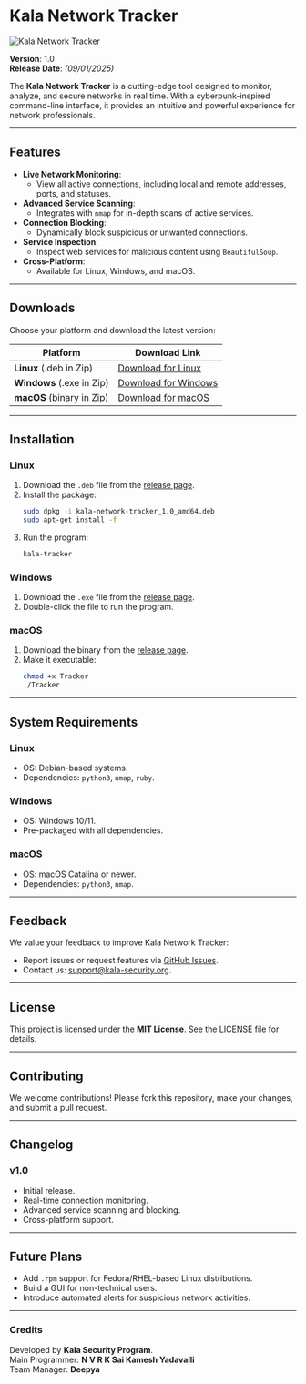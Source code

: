 

# Kala Network Tracker

![Kala Network Tracker](https://example.com/banner-image.png)

**Version**: 1.0  
**Release Date**: *(09/01/2025)*  

The **Kala Network Tracker** is a cutting-edge tool designed to monitor, analyze, and secure networks in real time. With a cyberpunk-inspired command-line interface, it provides an intuitive and powerful experience for network professionals.

---

## Features

- **Live Network Monitoring**:
  - View all active connections, including local and remote addresses, ports, and statuses.
- **Advanced Service Scanning**:
  - Integrates with `nmap` for in-depth scans of active services.
- **Connection Blocking**:
  - Dynamically block suspicious or unwanted connections.
- **Service Inspection**:
  - Inspect web services for malicious content using `BeautifulSoup`.
- **Cross-Platform**:
  - Available for Linux, Windows, and macOS.

---

## Downloads

Choose your platform and download the latest version:

| Platform | Download Link |
|----------|---------------|
| **Linux** (.deb in Zip) | [Download for Linux](https://github.com/KalaSecurityProgram/Kala-Network-Tracker/releases/download/KalaSecurityProgram/Tracker-ubuntu-latest.zip) |
| **Windows** (.exe in Zip) | [Download for Windows](https://github.com/KalaSecurityProgram/Kala-Network-Tracker/releases/download/KalaSecurityProgram/Tracker-windows-latest.zip) |
| **macOS** (binary in Zip) | [Download for macOS](https://github.com/KalaSecurityProgram/Kala-Network-Tracker/releases/download/KalaSecurityProgram/Tracker-macos-latest.zip) |

---

## Installation

### **Linux**
1. Download the `.deb` file from the [release page](https://github.com/KalaSecurityProgram/Kala-Network-Tracker/releases).
2. Install the package:
   ```bash
   sudo dpkg -i kala-network-tracker_1.0_amd64.deb
   sudo apt-get install -f
   ```
3. Run the program:
   ```bash
   kala-tracker
   ```

### **Windows**
1. Download the `.exe` file from the [release page](https://github.com/KalaSecurityProgram/Kala-Network-Tracker/releases).
2. Double-click the file to run the program.

### **macOS**
1. Download the binary from the [release page](https://github.com/KalaSecurityProgram/Kala-Network-Tracker/releases).
2. Make it executable:
   ```bash
   chmod +x Tracker
   ./Tracker
   ```

---

## System Requirements

### **Linux**
- OS: Debian-based systems.
- Dependencies: `python3`, `nmap`, `ruby`.

### **Windows**
- OS: Windows 10/11.
- Pre-packaged with all dependencies.

### **macOS**
- OS: macOS Catalina or newer.
- Dependencies: `python3`, `nmap`.

---

## Feedback

We value your feedback to improve Kala Network Tracker:
- Report issues or request features via [GitHub Issues](https://github.com/KalaSecurityProgram/Kala-Network-Tracker/issues).
- Contact us: [support@kala-security.org](mailto:support@kala-security.org).

---

## License

This project is licensed under the **MIT License**. See the [LICENSE](LICENSE) file for details.

---

## Contributing

We welcome contributions! Please fork this repository, make your changes, and submit a pull request.

---

## Changelog

### **v1.0**
- Initial release.
- Real-time connection monitoring.
- Advanced service scanning and blocking.
- Cross-platform support.

---

## Future Plans

- Add `.rpm` support for Fedora/RHEL-based Linux distributions.
- Build a GUI for non-technical users.
- Introduce automated alerts for suspicious network activities.

---

### **Credits**
Developed by **Kala Security Program**.  
Main Programmer: **N V R K Sai Kamesh Yadavalli**  
Team Manager: **Deepya**  
```
